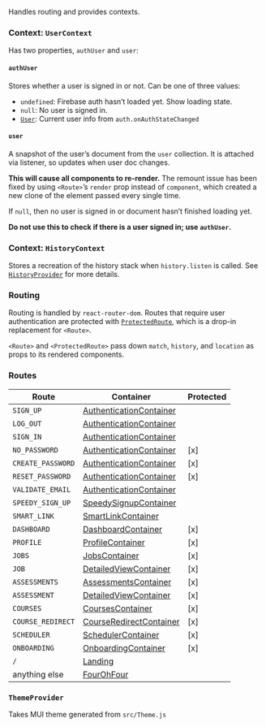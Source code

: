Handles routing and provides contexts.

### Context: `UserContext`

Has two properties, `authUser` and `user`:

#### `authUser`

Stores whether a user is signed in or not. Can be one of three values:

- `undefined`: Firebase auth hasn’t loaded yet. Show loading state.
- `null`: No user is signed in.
- [`User`](https://firebase.google.com/docs/reference/js/firebase.User.html): Current user info from `auth.onAuthStateChanged`

#### `user`

A snapshot of the user’s document from the `user` collection. It is attached via listener, so updates when user doc changes.

**This will cause all components to re-render.** The remount issue has been
fixed by using `<Route>`’s `render` prop instead of `component`, which created
a new clone of the element passed every single time.

If `null`, then no user is signed in or document hasn’t finished loading yet.

**Do not use this to check if there is a user signed in; use `authUser`.**

### Context: `HistoryContext`

Stores a recreation of the history stack when `history.listen` is called.
See [`HistoryProvider`](#historycontext) for more details.

### Routing

Routing is handled by `react-router-dom`. Routes that require user
authentication are protected with [`ProtectedRoute`](#protectedroute), which is
a drop-in replacement for `<Route>`.

`<Route>` and `<ProtectedRoute>` pass down `match`, `history`, and `location`
as props to its rendered components.

### Routes

| Route             | Container                                           | Protected |
| ----------------- | --------------------------------------------------- | --------- |
| `SIGN_UP`         | [AuthenticationContainer](#authenticationcontainer) |           |
| `LOG_OUT`         | [AuthenticationContainer](#authenticationcontainer) |           |
| `SIGN_IN`         | [AuthenticationContainer](#authenticationcontainer) |           |
| `NO_PASSWORD`     | [AuthenticationContainer](#authenticationcontainer) | [x]       |
| `CREATE_PASSWORD` | [AuthenticationContainer](#authenticationcontainer) | [x]       |
| `RESET_PASSWORD`  | [AuthenticationContainer](#authenticationcontainer) | [x]       |
| `VALIDATE_EMAIL`  | [AuthenticationContainer](#authenticationcontainer) |           |
| `SPEEDY_SIGN_UP`  | [SpeedySignupContainer](#speedysignupcontainer)     |           |
| `SMART_LINK`      | [SmartLinkContainer](#smartlinkcontainer)           |           |
| `DASHBOARD`       | [DashboardContainer](#dashboardcontainer)           | [x]       |
| `PROFILE`         | [ProfileContainer](#profilecontainer)               | [x]       |
| `JOBS`            | [JobsContainer](#jobscontainer)                     | [x]       |
| `JOB`             | [DetailedViewContainer](#detailedviewcontainer)     | [x]       |
| `ASSESSMENTS`     | [AssessmentsContainer](#assessmentscontainer)       | [x]       |
| `ASSESSMENT`      | [DetailedViewContainer](#detailedviewcontainer)     | [x]       |
| `COURSES`         | [CoursesContainer](#coursescontainer)               | [x]       |
| `COURSE_REDIRECT` | [CourseRedirectContainer](#courseredirectcontainer) | [x]       |
| `SCHEDULER`       | [SchedulerContainer](#schedulercontainer)           | [x]       |
| `ONBOARDING`      | [OnboardingContainer](#onboardingcontainer)         | [x]       |
| `/`               | [Landing](#landing)                                 |           |
| anything else     | [FourOhFour](#fourohfour)                           |           |

### `ThemeProvider`

Takes MUI theme generated from `src/Theme.js`
